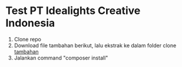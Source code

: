 <h1>Test PT Idealights Creative Indonesia</h1>
<ol>
    <li>Clone repo</li>
    <li>Download file tambahan berikut, lalu ekstrak ke dalam folder clone</li>
    <a href="https://drive.google.com/file/d/1eAfGVrauk1j-gveh8cOdlXSTuWSch1s6/view?usp=sharing">tambahan</a>
    <li>Jalankan command "composer install"</li>
</ol>
